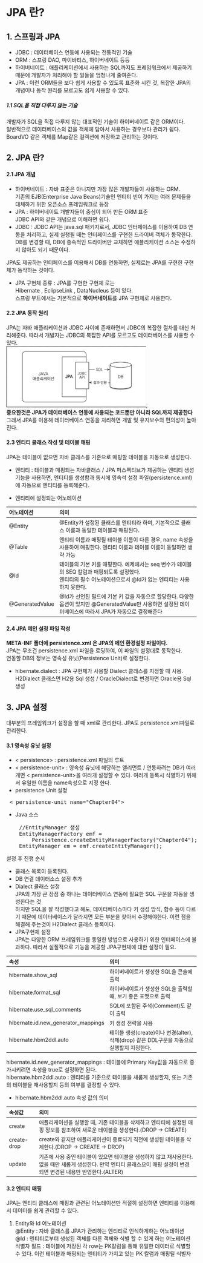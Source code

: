 JPA 란?
=======
## 1. 스프링과 JPA
* JDBC : 데이터베이스 연동에 사용되는 전통적인 기술
* ORM : 스프링 DAO, 마이바티스, 하이버네이트 등등
* 하이버네이트 : 애플리케이션에서 사용하는 SQL까지도 프레임워크에서 제공하기 때문에 개발자가 처리해야 할 일들을 엄청나게 줄여준다.
* JPA : 이런 ORM들을 보다 쉽게 사용할 수 있도록 표준화 시킨 것, 복잡한 JPA의 개념이나 동작 원리를 모르고도 쉽게 사용할 수 있다.

##### 1.1 SQL을 직접 다루지 않는 기술
개발자가 SQL을 직접 다루지 않는 대표적인 기술이 하이버네이트 같은 ORM이다.<br>
일반적으로 데이터베이스의 값을 객체에 담아서 사용하는 경우보다 관리가 쉽다.<br>
BoardVO 같은 객체를 Map같은 컬렉션에 저장하고 관리하는 것이다.

## 2. JPA 란?
#### 2.1 JPA 개념
* 하이버네이트 : 자바 표준은 아니지만 가장 많은 개발자들이 사용하는 ORM.<br>
기존의 EJB(Enterprise Java Beans)기술인 엔티티 빈이 가지는 여러 문제들을 대체하기 위한 오픈소스 프레임워크로 등장<br>
* JPA : 하이버네이트 개발자들이 중심이 되어 만든 ORM 표준<br>
JDBC API와 같은 개념으로 이해하면 쉽다.
* JDBC : JDBC API는 java.sql 패키지로서, JDBC 인터페이스를 이용하여 DB 연동을 처리하고, 실제 실행될 때는 인터페이스를 구현한 드라이버 객체가 동작한다. DB를 변경할 때, DB에 종속적인 드라이버만 교체하면 애플리케이션 소스는 수정하지 않아도 되기 때문이다.

JPA도 제공하는 인터페이스를 이용해서 DB를 연동하면, 실제로는 JPA를 구현한 구현체가 동작하는 것이다.
* JPA 구현체 종류 : JPA를 구현한 구현체 로는 <br>
Hibernate , EclipseLink , DataNucleus 등이 있다.<br>
스프링 부트에서는 기본적으로 **하이버네이트**를 JPA 구현체로 사용한다.

#### 2.2 JPA 동작 원리
JPA는 자바 애플리케이션과 JDBC 사이에 존재하면서 JDBC의 복잡한 절차를 대신 처리해준다. 따라서 개발자는 JDBC의 복잡한 API를 모르고도 데이터베이스를 사용할 수 있다.<br>
![Alt Text](./img/jpaActionprinciple.jpg);<br>
**중요한것은 JPA가 데이터베이스 연동에 사용되는 코드뿐만 아니라 SQL까지 제공한다**
<br>그래서 JPA를 이용해 데이터베이스 연동을 처리하면 개발 및 유지보수의 편의성이 높아진다. <br> 

#### 2.3 엔티티 클래스 작성 및 테이블 매핑
JPA는 테이블이 없으면 자바 클래스를 기준으로 매핑할 테이블을 자동으로 생성한다.<br>
* 엔티티 : 테이블과 매핑되는 자바클래스 / JPA 퍼스펙티브가 제공하는 엔티티 생성 기능을 사용하면, 엔티티를 생성함과 동시에 영속석 설정 파일(persistence.xml)에 자동으로 엔티티를 등록해준다.

* 엔티티에 설정되는 어노테이션<br>

|어노테이션|의미|
|:--|:--|
|@Entity|@Entity가 설정된 클래스를 엔티티라 하며, 기본적으로 클래스 이름과 동일한 테이블과 매핑된다.|
|@Table|엔티티 이름과 매핑될 테이블 이름이 다른 경우, name 속성을 사용하여 매핑한다. 엔티티 이름과 테이블 이름이 동일하면 생략 가능|
|@Id|테이블의 기본 키를 매핑한다. 예제에서는 seq 변수가 테이블의 SEQ 칼럼과 매핑되도록 설정했다.<Br>엔티티의 필수 어노테이션으로서 @Id가 없는 엔티티는 사용하지 못한다.|
|@GeneratedValue|@Id가 선언된 필드에 기본 키 값을 자동으로 할당한다. 다양한 옵션이 있지만 @GeneratedValue만 사용하면 설정된 데이터베이스에 따라서 JPA가 자동으로 결정해준다|

#### 2.4 JPA 메인 설정 파일 작성
**META-INF 폴더에 persistence.xml 은 JPA의 메인 환경설정 파일이다.**<br>
JPA는 무조건 persistence.xml 파일을 로딩하여, 이 파일의 설정대로 동작한다.<br>
연동할 DB의 정보는 영속성 유닛(Persistence Unit)로 설정한다.
* hibernate.dialect : JPA 구현체가 사용할 Dialect 클래스를 지정할 때 사용. H2Dialect 클래스면 H2용 Sql 생성 / OracleDialect로 변경하면 Oracle용 Sql 생성

## 3. JPA 설정
대부분의 프레임워크가 설정을 할 때 xml로 관리한다. JPA도 persistence.xml파일로 관리한다.

#### 3.1 영속성 유닛 설정
* < persistence> : persistence.xml 파일의 루트
* < persistence-unit> : 영속성 유닛에 해당하는 엘리먼트 / 연동하려는 DB가 여러개면 < persistence-unit>을 여러개 설정할 수 있다. 여러개 등록시 식별하기 위해서 유일한 이름을 name속성으로 지정 한다.
* persistence Unit 설정<br>
<pre>
 < persistence-unit name="Chapter04">
</pre>
* Java 소스<br>
<pre>
    //EntityManager 생성
    EntityManagerFactory emf = 
        Persistence.createEntityManagerFactory("Chapter04");
    EntityManager em = emf.createEntityManager();
</pre>
설정 후 진행 순서 <br>
* 클래스 목록이 등록된다.<br>
* DB 연결 데이터소스 설정 추가<br>
* Dialect 클래스 설정<br>
JPA의 가장 큰 장점 중 하나는 데이터베이스 연동에 필요한 SQL 구문을 자동을 생성한다는 것<br>
하지만 SQL을 잘 작성했다고 해도, 데이터베이스마다 키 생성 방식, 함수 등이 다르기 때문에 데이터베이스가 달라지면 모든 부분을 찾아서 수정해야한다. 이런 점을 해결해 주는것이 H2Dialect 클래스 등록이다.
* JPA구현체 설정<br>
JPA는 다양한 ORM 프레임워크를 동일한 방법으로 사용하기 위한 인터페이스에 불과하다. 따라서 실질적으로 기능을 제공할 JPA구현체에 대한 설정이 필요.<br>

|속성|의미|
|:--|:--|
|hibernate.show_sql|하이버네이트가 생성한 SQL을 콘솔에 출력|
|hibernate.format_sql|하이버네이트가 생성한 SQL을 출력할 때, 보기 좋은 포맷으로 출력|
|hibernate.use_sql_comments|SQL에 포함된 주석(Comment)도 같이 출력|
|hibernate.id.new_generator_mappings|키 생성 전략을 사용|
|hibernate.hbm2ddl.auto|테이블 생성(create)이나 변경(alter),삭제(drop) 같은 DDL구문을 자동으로 실행할지 지정한다.|

hibernate.id.new_generator_mappings : 테이블에 Primary Key값을 자동으로 증가시키려면 속성을 true로 설정하면 된다.<br>
hibernate.hbm2ddl.auto : 엔티티를 기준으로 테이블을 새롭게 생성할지, 또는 기존의 테이블을 재사용할지 등의 여부를 결정할 수 있다.<br>

* hibernate.hbm2ddl.auto 속성 값의 의미

|속성값|의미|
|:---|:---|
|create|애플리케이션을 실행할 때, 기존 테이블을 삭제하고 엔티티에 설정된 매핑 정보를 참조하여 새로운 테이블을 생성한다.(DROP -> CREATE)|
|create-drop|create와 같지만 애플리케이션이 종료되기 직전에 생성된 테이블을 삭제한다.(DROP -> CREATE -> DROP)|
|update|기존에 사용 중인 테이블이 있으면 테이블을 생성하지 않고 재사용한다.<br>없을 때만 새롭게 생성한다. 만약 엔티티 클래스으이 매핑 설정이 변경되면 변경된 내용만 반영한다.(ALTER)|

#### 3.2 엔티티 매핑
JPA는 엔티티 클래스에 매핑과 관련된 어노테이션만 적절히 설정하면 엔티티를 이용해서 데이터를 쉽게 관리할 수 있다.<br>

1. Entity와 Id 어노테이션<br>
@Entity : 자바 클래스를 JPA가 관리하는 엔티티로 인식하게하는 어노테이션<br>
@Id : 엔티티로부터 생성된 객체를 다른 객체와 식별 할 수 있게 하는 어노테이션<br>
식별자 필드 : 테이블에 저장된 각 row는 PK칼럼을 통해 유일한 데이터로 식별할 수 있다. 이런 테이블과 매핑되는 엔티티가 가지고 있는 PK 칼럼과 매핑될 식별자


